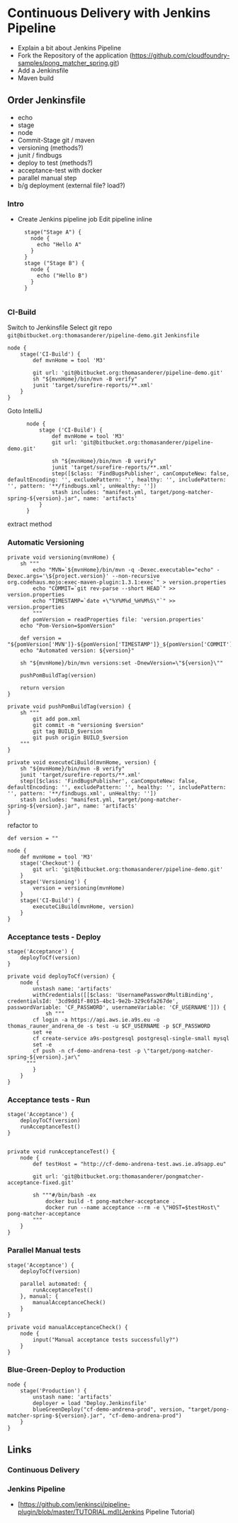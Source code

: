 # Continuous Delivery with Jenkins Pipeline
* Explain a bit about Jenkins Pipeline
* Fork the Repository of the application (https://github.com/cloudfoundry-samples/pong_matcher_spring.git)
* Add a Jenkinsfile
* Maven build

## Order Jenkinsfile
* echo
* stage
* node
* Commit-Stage git / maven
* versioning (methods?)
* junit / findbugs
* deploy to test (methods?)
* acceptance-test with docker
* parallel manual step
* b/g deployment (external file? load?)

### Intro
 - Create Jenkins pipeline job
   Edit pipeline inline
   ```
     stage("Stage A") {
       node {
         echo "Hello A"
       }
     }
     stage ("Stage B") {
       node {
         echo ("Hello B")
       }
     }
         
   ```
   
### CI-Build
Switch to Jenkinsfile
Select git repo `git@bitbucket.org:thomasanderer/pipeline-demo.git`
`Jenkinsfile`

```
node {
    stage('CI-Build') {
        def mvnHome = tool 'M3'

        git url: 'git@bitbucket.org:thomasanderer/pipeline-demo.git'
        sh "${mvnHome}/bin/mvn -B verify"
        junit 'target/surefire-reports/**.xml'
    }
}
```
Goto IntelliJ

```
      node {
          stage ('CI-Build') {
              def mvnHome = tool 'M3'
              git url: 'git@bitbucket.org:thomasanderer/pipeline-demo.git'
              
              sh "${mvnHome}/bin/mvn -B verify"
              junit 'target/surefire-reports/**.xml'
              step([$class: 'FindBugsPublisher', canComputeNew: false, defaultEncoding: '', excludePattern: '', healthy: '', includePattern: '', pattern: '**/findbugs.xml', unHealthy: ''])
              stash includes: "manifest.yml, target/pong-matcher-spring-${version}.jar", name: 'artifacts'
          }
      }
  ```
  extract method
  
### Automatic Versioning

```
private void versioning(mvnHome) {
    sh """
        echo "MVN=`${mvnHome}/bin/mvn -q -Dexec.executable="echo" -Dexec.args='\${project.version}' --non-recursive org.codehaus.mojo:exec-maven-plugin:1.3.1:exec`" > version.properties
        echo "COMMIT=`git rev-parse --short HEAD`" >> version.properties
        echo "TIMESTAMP=`date +\"%Y%M%d_%H%M%S\"`" >> version.properties
        """
    def pomVersion = readProperties file: 'version.properties'
    echo "Pom-Version=$pomVersion"

    def version = "${pomVersion['MVN']}-${pomVersion['TIMESTAMP']}_${pomVersion['COMMIT']}"
    echo "Automated version: ${version}"

    sh "${mvnHome}/bin/mvn versions:set -DnewVersion=\"${version}\""

    pushPomBuildTag(version)

    return version
}

private void pushPomBuildTag(version) {
    sh """
        git add pom.xml
        git commit -m "versioning $version"
        git tag BUILD_$version
        git push origin BUILD_$version
    """
}

private void executeCiBuild(mvnHome, version) {
    sh "${mvnHome}/bin/mvn -B verify"
    junit 'target/surefire-reports/**.xml'
    step([$class: 'FindBugsPublisher', canComputeNew: false, defaultEncoding: '', excludePattern: '', healthy: '', includePattern: '', pattern: '**/findbugs.xml', unHealthy: ''])
    stash includes: "manifest.yml, target/pong-matcher-spring-${version}.jar", name: 'artifacts'
}
```

refactor to
```
def version = ""

node {
    def mvnHome = tool 'M3'
    stage('Checkout') {
        git url: 'git@bitbucket.org:thomasanderer/pipeline-demo.git'
    }
    stage('Versioning') {
        version = versioning(mvnHome)
    }
    stage('CI-Build') {
        executeCiBuild(mvnHome, version)
    }
}
```
  
### Acceptance tests - Deploy

```
stage('Acceptance') {
    deployToCf(version)
}

private void deployToCf(version) {
    node {
        unstash name: 'artifacts'
        withCredentials([[$class: 'UsernamePasswordMultiBinding', credentialsId: '3cd9dd1f-8015-4bc1-9e2b-329c6fa267de', passwordVariable: 'CF_PASSWORD', usernameVariable: 'CF_USERNAME']]) {
            sh """
        cf login -a https://api.aws.ie.a9s.eu -o thomas_rauner_andrena_de -s test -u $CF_USERNAME -p $CF_PASSWORD
        set +e
        cf create-service a9s-postgresql postgresql-single-small mysql
        set -e
        cf push -n cf-demo-andrena-test -p \"target/pong-matcher-spring-${version}.jar\"
      """
        }
    }
}
```


### Acceptance tests - Run

```
stage('Acceptance') {
    deployToCf(version)
    runAcceptanceTest()
}


private void runAcceptanceTest() {
    node {
        def testHost = "http://cf-demo-andrena-test.aws.ie.a9sapp.eu"

        git url: 'git@bitbucket.org:thomasanderer/pongmatcher-acceptance-fixed.git'

        sh """#/bin/bash -ex
            docker build -t pong-matcher-acceptance .
            docker run --name acceptance --rm -e \"HOST=$testHost\" pong-matcher-acceptance
        """
    }
}
```

### Parallel Manual tests
```
stage('Acceptance') {
    deployToCf(version)

    parallel automated: {
        runAcceptanceTest()
    }, manual: {
        manualAcceptanceCheck()
    }
}

private void manualAcceptanceCheck() {
    node {
        input("Manual acceptance tests successfully?")
    }
}
```

### Blue-Green-Deploy to Production
```
node {
    stage('Production') {
        unstash name: 'artifacts'
        deployer = load 'Deploy.Jenkinsfile'
        blueGreenDeploy("cf-demo-andrena-prod", version, "target/pong-matcher-spring-${version}.jar", "cf-demo-andrena-prod")
    }
}
```
## Links

### Continuous Delivery
### Jenkins Pipeline
* [https://github.com/jenkinsci/pipeline-plugin/blob/master/TUTORIAL.md](Jenkins Pipeline Tutorial)
